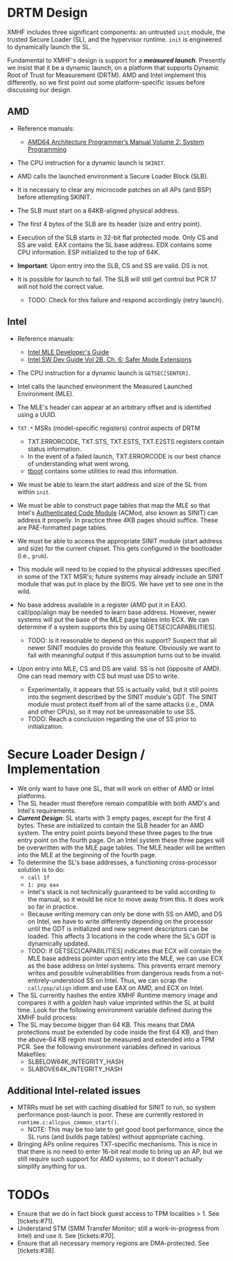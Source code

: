 DRTM Design
===========

XMHF includes three significant components: an untrusted `init`
module, the trusted Secure Loader (SL), and the hypervisor runtime.
`init` is engineered to dynamically launch the SL.

Fundamental to XMHF's design is support for a ***measured launch***.
Presently we insist that it be a dynamic launch, on a platform that
supports Dynamic Root of Trust for Measurement (DRTM).  AMD and Intel
implement this differently, so we first point out some
platform-specific issues before discussing our design.

AMD
---

* Reference manuals:
    * [AMD64 Architecture Programmer’s Manual Volume 2: System Programming](http://support.amd.com/us/Processor_TechDocs/24593_APM_v2.pdf)

* The CPU instruction for a dynamic launch is `SKINIT`.
* AMD calls the launched environment a Secure Loader Block (SLB).
* It is necessary to clear any microcode patches on all APs (and BSP) before attempting SKINIT.
* The SLB must start on a 64KB-aligned physical address.
* The first 4 bytes of the SLB are its header (size and entry point).
* Execution of the SLB starts in 32-bit flat protected mode.  Only CS and SS are valid.  EAX contains the SL base address.  EDX contains some CPU information. ESP initialized to the top of 64K.
* **Important**: Upon entry into the SLB, CS and SS are valid. DS is not.
* It is possible for launch to fail.  The SLB will still get control but PCR 17 will not hold the correct value.
    * TODO: Check for this failure and respond accordingly (retry launch).

Intel
-----

* Reference manuals:
    * [Intel MLE Developer's Guide](http://download.intel.com/technology/security/downloads/315168.pdf)
    * [Intel SW Dev Guide Vol 2B, Ch. 6: Safer Mode Extensions](http://www.intel.com/Assets/PDF/manual/253667.pdf)

* The CPU instruction for a dynamic launch is `GETSEC[SENTER]`.
* Intel calls the launched environment the Measured Launched Environment (MLE).
* The MLE's header can appear at an arbitrary offset and is identified using a UUID.
* `TXT.*` MSRs (model-specific registers) control aspects of DRTM
    * TXT.ERRORCODE, TXT.STS, TXT.ESTS, TXT.E2STS registers contain status information.
    * In the event of a failed launch, TXT.ERRORCODE is our best chance of understanding what went wrong.
    * [tboot](http://tboot.sourceforge.net) contains some utilities to read this information.
* We must be able to learn the start address and size of the SL from within `init`.
* We must be able to construct page tables that map the MLE so that Intel's [Authenticated Code Module](http://software.intel.com/en-us/articles/intel-trusted-execution-technology/) (ACMod, also known as SINIT) can address it properly.  In practice three 4KB pages should suffice.  These are PAE-formatted page tables.
* We must be able to access the appropriate SINIT module (start address and size) for the current chipset. This gets configured in the bootloader (i.e., `grub`).
* This module will need to be copied to the physical addresses specified in some of the TXT MSR's; future systems may already include an SINIT module that was put in place by the BIOS.  We have yet to see one in the wild.
* No base address available in a register (AMD put it in EAX).  call/pop/align may be needed to learn base address.  However, newer systems will put the base of the MLE page tables into ECX.  We can determine if a system supports this by using GETSEC[CAPABILITIES].
    * TODO: Is it reasonable to depend on this support? Suspect that all newer SINIT modules do provide this feature. Obviously we want to fail with meaningful output if this assumption turns out to be invalid.
* Upon entry into MLE, CS and DS are valid.  SS is not (opposite of AMD).  One can read memory with CS but must use DS to write.
    * Experimentally, it appears that SS is actually valid, but it still points into the segment described by the SINIT module's GDT.  The SINIT module must protect itself from all of the same attacks (i.e., DMA and other CPUs), so it may not be unreasonable to use SS.
    * TODO: Reach a conclusion regarding the use of SS prior to initialization.

Secure Loader Design / Implementation
=====================================

* We only want to have one SL, that will work on either of AMD or Intel platforms.
* The SL header must therefore remain compatible with both AMD's and Intel's requirements.
* ***Current Design***: SL starts with 3 empty pages, except for the first 4 bytes.  These are initialized to contain the SLB header for an AMD system.  The entry point points beyond these three pages to the true entry point on the fourth page.  On an Intel system these three pages will be overwritten with the MLE page tables.  The MLE header will be written into the MLE at the beginning of the fourth page.
* To determine the SL's base addresses, a functioning cross-processor solution is to do:
    * `call 1f`
    * `1: pop eax`
    * Intel's stack is not technically guaranteed to be valid according to the manual, so it would be nice to move away from this.  It does work so far in practice.
    * Because writing memory can only be done with SS on AMD, and DS on Intel, we have to write differently depending on the processor until the GDT is initialized and new segment descriptors can be loaded.  This affects 3 locations in the code where the SL's GDT is dynamically updated.
    * TODO: If GETSEC[CAPABILITIES] indicates that ECX will contain the MLE base address pointer upon entry into the MLE, we can use ECX as the base address on Intel systems.  This prevents errant memory writes and possible vulnerabilities from dangerous reads from a not-entirely-understood SS on Intel.  Thus, we can scrap the `call/pop/align` idiom and use EAX on AMD, and ECX on Intel.
* The SL currently hashes the entire XMHF Runtime memory image and compares it with a *golden* hash value imprinted within the SL at build time.  Look for the following environment variable defined during the XMHF build process:
* The SL may become bigger than 64 KB.  This means that DMA protections must be extended by code inside the first 64 KB, and then the above-64 KB region must be measured and extended into a TPM PCR.  See the following environment variables defined in various Makefiles:
    * SLBELOW64K_INTEGRITY_HASH
    * SLABOVE64K_INTEGRITY_HASH

Additional Intel-related issues
-------------------------------

* MTRRs must be set with caching disabled for SINIT to run, so system performance post-launch is poor.  These are currently restored in `runtime.c:allcpus_common_start()`.
    * NOTE: This may be too late to get good boot performance, since the SL runs (and builds page tables) without appropriate caching.
* Bringing APs online requires TXT-specific mechanisms.  This is nice in that there is no need to enter 16-bit real mode to bring up an AP, but we still require such support for AMD systems, so it doesn't actually simplify anything for us.

TODOs
=====

* Ensure that we do in fact block guest access to TPM localities > 1. See [tickets:#71].
* Understand STM (SMM Transfer Monitor; still a work-in-progress from Intel) and use it. See [tickets:#70].
* Ensure that all necessary memory regions are DMA-protected.  See [tickets:#38].
